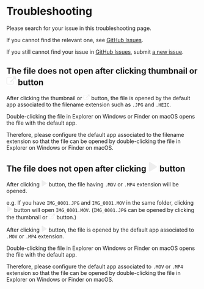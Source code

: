 # Troubleshooting

Please search for your issue in this troubleshooting page.

If you cannot find the relevant one, see [GitHub Issues][github-issues].

If you still cannot find your issue in [GitHub Issues][github-issues], submit [a new issue][github-issues-new].

[github-issues]: https://github.com/TomoyukiAota/photo-location-map/issues?q=is%3Aissue
[github-issues-new]: https://github.com/TomoyukiAota/photo-location-map/issues/new

## The file does not open after clicking thumbnail or <img src="./resources/open-file-icon.svg" width=25> button

After clicking the thumbnail or <img src="./resources/open-file-icon.svg" width=16> button, the file is opened by the default app associated to the filename extension such as `.JPG` and `.HEIC`.

Double-clicking the file in Explorer on Windows or Finder on macOS opens the file with the default app.

Therefore, please configure the default app associated to the filename extension so that the file can be opened by double-clicking the file in Explorer on Windows or Finder on macOS.

## The file does not open after clicking <img src="./resources/play-live-photos-icon.svg" width=25> button

After clicking 
<img src="./resources/play-live-photos-icon.svg" width=16> button, the file having `.MOV` or `.MP4` extension will be opened.

e.g. If you have `IMG_0001.JPG` and `IMG_0001.MOV` in the same folder, clicking <img src="./resources/play-live-photos-icon.svg" width=16> button will open `IMG_0001.MOV`.
 (`IMG_0001.JPG` can be opened by clicking the thumbnail or <img src="./resources/open-file-icon.svg" width=16> button.)

After clicking
<img src="./resources/play-live-photos-icon.svg" width=16> button, the file is opened by the default app associated to `.MOV` or `.MP4` extension.

Double-clicking the file in Explorer on Windows or Finder on macOS opens the file with the default app.

Therefore, please configure the default app associated to `.MOV` or `.MP4` extension so that the file can be opened by double-clicking the file in Explorer on Windows or Finder on macOS.
